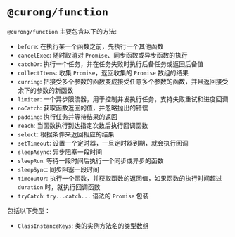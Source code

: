 # `@curong/function`

`@curong/function` 主要包含以下的方法:

- `before`: 在执行某一个函数之前，先执行一个其他函数
- `cancelExec`: 随时取消对 `Promise`、同步函数或异步函数的执行
- `catchOr`: 执行一个任务，并在任务失败时执行后备任务或返回后备值
- `collectItems`: 收集 `Promise`，返回收集的 `Promise` 数组的结果
- `curring`: 把接受多个参数的函数变成接受任意多个参数的函数，并且返回接受余下的参数的新函数
- `limiter`: 一个异步限流器，用于控制并发执行任务，支持失败重试和进度回调
- `noCatch`: 获取函数返回的值，并忽略抛出的错误
- `padding`: 执行任务并等待结果的返回
- `reach`: 当函数执行到达指定次数后执行回调函数
- `select`: 根据条件来返回相应的结果
- `setTimeout`: 设置一个定时器，一旦定时器到期，就会执行回调
- `sleepAsync`: 异步阻塞一段时间
- `sleepRun`: 等待一段时间后执行一个同步或异步的函数
- `sleepSync`: 同步阻塞一段时间
- `timeoutOr`: 执行一个函数，并获取函数的返回值，如果函数的执行时间超过 `duration` 时，就执行回调函数
- `tryCatch`: `try...catch...` 语法的 `Promise` 包装


包括以下类型：

- `ClassInstanceKeys`: 类的实例方法名的类型数组
